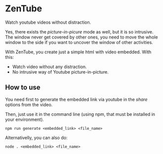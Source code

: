 # ZenTube

Watch youtube videos without distraction.

Yes, there exists the *picture-in-picure* mode as well, but it is so intrusive. The window never get covered by other ones, you need to move the whole window to the side if you want to uncover the window of other activities.

With ZenTube, you create just a simple html with video embedded. With this:

* Watch video without any distraction.
* No intrusive way of Youtube picture-in-picture.

## How to use

You need first to generate the embedded link via youtube in the *share* options from the video.

Then, just use it in the command line (using npm, that must be installed in your environment).
```
npm run generate <embedded_link> <file_name>
```

Alternativelly, you can also do:
```
node . <embedded_link> <file_name>
```
